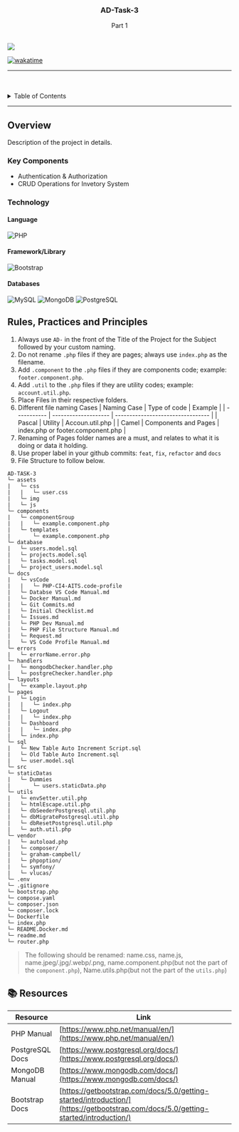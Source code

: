<a name="readme-top">

<br/>

<br />
<div align="center">
  <a href="https://github.com/Aiden017">
  <!-- TODO: If you want to add logo or banner you can add it here -->
  </a>
<!-- TODO: Change Title to the name of the title of your Project -->
  <h3 align="center">AD-Task-3</h3>
</div>
<!-- TODO: Make a short description -->
<div align="center">
  Part 1
</div>

<br />

<!-- TODO: Change the zyx-0314 into your github username  -->
<!-- TODO: Change the WD-Template-Project into the same name of your folder -->

![](https://visit-counter.vercel.app/counter.png?page=aiden017/AD-TASk-3)

[![wakatime](https://wakatime.com/badge/user/144d2c3f-82f0-440d-89df-023ce97ebda9/project/58db26d2-ae72-4b5f-bbc6-fcf7e2e3e440.svg)](https://wakatime.com/badge/user/144d2c3f-82f0-440d-89df-023ce97ebda9/project/58db26d2-ae72-4b5f-bbc6-fcf7e2e3e440)

---

<br />
<br />

<!-- TODO: If you want to add more layers for your readme -->
<details>
  <summary>Table of Contents</summary>
  <ol>
    <li>
      <a href="#overview">Overview</a>
      <ol>
        <li>
          <a href="#key-components">Key Components</a>
        </li>
        <li>
          <a href="#technology">Technology</a>
        </li>
      </ol>
    </li>
    <li>
      <a href="#rule,-practices-and-principles">Rules, Practices and Principles</a>
    </li>
    <li>
      <a href="#resources">Resources</a>
    </li>
  </ol>
</details>

---

## Overview

<!-- TODO: To be changed -->
<!-- The following are just sample -->

Description of the project in details.

### Key Components

<!-- TODO: List of Key Components -->
<!-- The following are just sample -->

- Authentication & Authorization
- CRUD Operations for Invetory System

### Technology

<!-- TODO: List of Technology Used -->
#### Language
![PHP](https://img.shields.io/badge/PHP-777BB4?style=for-the-badge&logo=php&logoColor=white)

#### Framework/Library
![Bootstrap](https://img.shields.io/badge/Bootstrap-7952B3?style=for-the-badge&logo=bootstrap&logoColor=white)

#### Databases
![MySQL](https://img.shields.io/badge/MySQL-00758F?style=for-the-badge&logo=mysql&logoColor=white)
![MongoDB](https://img.shields.io/badge/MongoDB-47A248?style=for-the-badge&logo=mongodb&logoColor=white)
![PostgreSQL](https://img.shields.io/badge/PostgreSQL-336791?style=for-the-badge&logo=postgresql&logoColor=white)


## Rules, Practices and Principles

<!-- Do not Change this -->

1. Always use `AD-` in the front of the Title of the Project for the Subject followed by your custom naming.
2. Do not rename `.php` files if they are pages; always use `index.php` as the filename.
3. Add `.component` to the `.php` files if they are components code; example: `footer.component.php`.
4. Add `.util` to the `.php` files if they are utility codes; example: `account.util.php`.
5. Place Files in their respective folders.
6. Different file naming Cases
   | Naming Case | Type of code         | Example                           |
   | ----------- | -------------------- | --------------------------------- |
   | Pascal      | Utility              | Accoun.util.php                   |
   | Camel       | Components and Pages | index.php or footer.component.php |
8. Renaming of Pages folder names are a must, and relates to what it is doing or data it holding.
9. Use proper label in your github commits: `feat`, `fix`, `refactor` and `docs`
10. File Structure to follow below.

```
AD-TASK-3
└─ assets
|   └─ css
|   |   └─ user.css
|   └─ img
|   └─ js
└─ components
|   └─ componentGroup
|   |   └─ example.component.php
|   └─ templates
|       └─ example.component.php
└─ database
|   └─ users.model.sql
|   └─ projects.model.sql
|   └─ tasks.model.sql
|   └─ project_users.model.sql
└─ docs
|   └─ vsCode
|   |   └─ PHP-CI4-AITS.code-profile
|   └─ Databse VS Code Manual.md
|   └─ Docker Manual.md
|   └─ Git Commits.md
|   └─ Initial Checklist.md
|   └─ Issues.md
|   └─ PHP Dev Manual.md
|   └─ PHP File Structure Manual.md
|   └─ Request.md
|   └─ VS Code Profile Manual.md
└─ errors
|   └─ errorName.error.php
└─ handlers
|   └─ mongodbChecker.handler.php
|   └─ postgreChecker.handler.php
└─ layouts
|   └─ example.layout.php
└─ pages
|   └─ Login
|   |   └─ index.php
|   └─ Logout
|   |   └─ index.php
|   └─ Dashboard
|   |   └─ index.php
|   └─ index.php
└─ sql
|   └─ New Table Auto Increment Script.sql
|   └─ Old Table Auto Increment.sql
|   └─ user.model.sql
└─ src
└─ staticDatas
|   └─ Dummies
|       └─ users.staticData.php
└─ utils
|   └─ envSetter.util.php
|   └─ htmlEscape.util.php
|   └─ dbSeederPostgresql.util.php
|   └─ dbMigratePostgresql.util.php
|   └─ dbResetPostgresql.util.php
|   └─ auth.util.php
└─ vendor
|   └─ autoload.php
|   └─ composer/
|   └─ graham-campbell/
|   └─ phpoption/
|   └─ symfony/
|   └─ vlucas/
└─ .env
└─ .gitignore
└─ bootstrap.php
└─ compose.yaml
└─ composer.json
└─ composer.lock
└─ Dockerfile
└─ index.php
└─ README.Docker.md
└─ readme.md
└─ router.php
```
> The following should be renamed: name.css, name.js, name.jpeg/.jpg/.webp/.png, name.component.php(but not the part of the `component.php`), Name.utils.php(but not the part of the `utils.php`)

## 📚 Resources

| Resource         | Link                                                                 |
|------------------|----------------------------------------------------------------------|
| PHP Manual       | [https://www.php.net/manual/en/](https://www.php.net/manual/en/)     |
| PostgreSQL Docs  | [https://www.postgresql.org/docs/](https://www.postgresql.org/docs/) |
| MongoDB Manual   | [https://www.mongodb.com/docs/](https://www.mongodb.com/docs/)       |
| Bootstrap Docs   | [https://getbootstrap.com/docs/5.0/getting-started/introduction/](https://getbootstrap.com/docs/5.0/getting-started/introduction/) |


